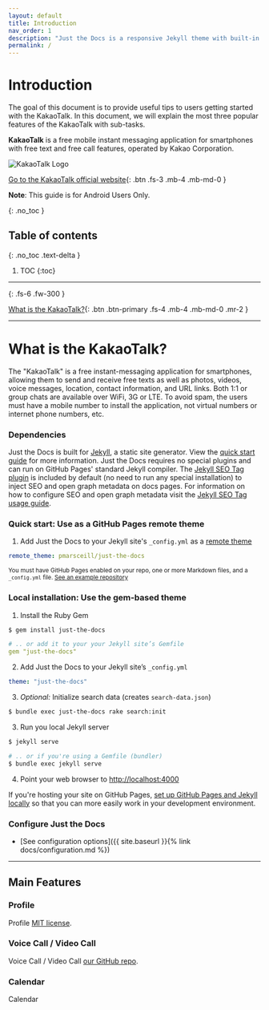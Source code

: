 ```yaml
---
layout: default
title: Introduction
nav_order: 1
description: "Just the Docs is a responsive Jekyll theme with built-in search that is easily customizable and hosted on GitHub Pages."
permalink: /
---
```


# Introduction
The goal of this document is to provide useful tips to users getting started with the KakaoTalk.
In this document, we will explain the most three popular features of the KakaoTalk with sub-tasks.

**KakaoTalk** is a free mobile instant messaging application for smartphones with free text and free call features, operated by Kakao Corporation.

![KakaoTalk Logo](https://github.com/jstyle5/KakaoTalk-English-Version-Guide/blob/gh-pages/assets/images/kakaotalk-logo-introduction.png?raw=true "Let's KakaoTalk!")

[Go to the KakaoTalk official website](https://www.kakaocorp.com/service/KakaoTalk?lang=en){: .btn .fs-3 .mb-4 .mb-md-0 }

**Note**: This guide is for Android Users Only.

{: .no_toc }

## Table of contents
{: .no_toc .text-delta }

1. TOC
{:toc}

---

{: .fs-6 .fw-300 }

[What is the KakaoTalk?](#What-is-the-KakaoTalk){: .btn .btn-primary .fs-4 .mb-4 .mb-md-0 .mr-2 }

---

# What is the KakaoTalk?
The "KakaoTalk" is a free instant-messaging application for smartphones, allowing them to send and receive free texts as well as photos, videos, voice messages, location, contact information, and URL links. Both 1:1 or group chats are available over WiFi, 3G or LTE. To avoid spam, the users must have a mobile number to install the application, not virtual numbers or internet phone numbers, etc. 

### Dependencies

Just the Docs is built for [Jekyll](https://jekyllrb.com), a static site generator. View the [quick start guide](https://jekyllrb.com/docs/) for more information. Just the Docs requires no special plugins and can run on GitHub Pages' standard Jekyll compiler. The [Jekyll SEO Tag plugin](https://github.com/jekyll/jekyll-seo-tag) is included by default (no need to run any special installation) to inject SEO and open graph metadata on docs pages. For information on how to configure SEO and open graph metadata visit the [Jekyll SEO Tag usage guide](https://jekyll.github.io/jekyll-seo-tag/usage/).

### Quick start: Use as a GitHub Pages remote theme

1. Add Just the Docs to your Jekyll site's `_config.yml` as a [remote theme](https://blog.github.com/2017-11-29-use-any-theme-with-github-pages/)
```yaml
remote_theme: pmarsceill/just-the-docs
```
<small>You must have GitHub Pages enabled on your repo, one or more Markdown files, and a `_config.yml` file. [See an example repository](https://github.com/pmarsceill/jtd-remote)</small>

### Local installation: Use the gem-based theme

1. Install the Ruby Gem
```bash
$ gem install just-the-docs
```
```yaml
# .. or add it to your your Jekyll site’s Gemfile
gem "just-the-docs"
```
2. Add Just the Docs to your Jekyll site’s `_config.yml`
```yaml
theme: "just-the-docs"
```
3. _Optional:_ Initialize search data (creates `search-data.json`)
```bash
$ bundle exec just-the-docs rake search:init
```
3. Run you local Jekyll server
```bash
$ jekyll serve
```
```bash
# .. or if you're using a Gemfile (bundler)
$ bundle exec jekyll serve
```
4. Point your web browser to [http://localhost:4000](http://localhost:4000)

If you're hosting your site on GitHub Pages, [set up GitHub Pages and Jekyll locally](https://help.github.com/en/articles/setting-up-your-github-pages-site-locally-with-jekyll) so that you can more easily work in your development environment.

### Configure Just the Docs

- [See configuration options]({{ site.baseurl }}{% link docs/configuration.md %})

---

## Main Features

### Profile

Profile
[MIT license](https://github.com/pmarsceill/just-the-docs/tree/master/LICENSE.txt).

### Voice Call / Video Call

Voice Call / Video Call
[our GitHub repo](https://github.com/pmarsceill/just-the-docs#contributing).

### Calendar

Calendar
